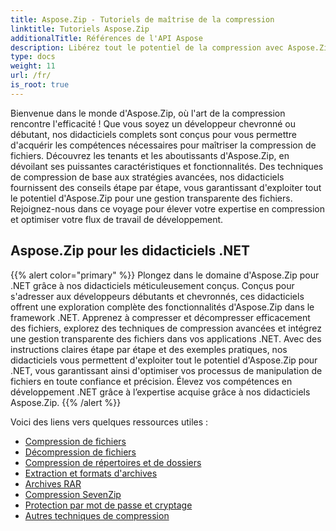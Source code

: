 ```yaml
---
title: Aspose.Zip - Tutoriels de maîtrise de la compression
linktitle: Tutoriels Aspose.Zip
additionalTitle: Références de l'API Aspose
description: Libérez tout le potentiel de la compression avec Aspose.Zip ! Plongez dans nos didacticiels complets pour obtenir des informations d’experts et une gestion efficace des fichiers.
type: docs
weight: 11
url: /fr/
is_root: true
---
```


Bienvenue dans le monde d'Aspose.Zip, où l'art de la compression rencontre l'efficacité ! Que vous soyez un développeur chevronné ou débutant, nos didacticiels complets sont conçus pour vous permettre d'acquérir les compétences nécessaires pour maîtriser la compression de fichiers. Découvrez les tenants et les aboutissants d'Aspose.Zip, en dévoilant ses puissantes caractéristiques et fonctionnalités. Des techniques de compression de base aux stratégies avancées, nos didacticiels fournissent des conseils étape par étape, vous garantissant d'exploiter tout le potentiel d'Aspose.Zip pour une gestion transparente des fichiers. Rejoignez-nous dans ce voyage pour élever votre expertise en compression et optimiser votre flux de travail de développement.


## Aspose.Zip pour les didacticiels .NET
{{% alert color="primary" %}}
Plongez dans le domaine d'Aspose.Zip pour .NET grâce à nos didacticiels méticuleusement conçus. Conçus pour s'adresser aux développeurs débutants et chevronnés, ces didacticiels offrent une exploration complète des fonctionnalités d'Aspose.Zip dans le framework .NET. Apprenez à compresser et décompresser efficacement des fichiers, explorez des techniques de compression avancées et intégrez une gestion transparente des fichiers dans vos applications .NET. Avec des instructions claires étape par étape et des exemples pratiques, nos didacticiels vous permettent d'exploiter tout le potentiel d'Aspose.Zip pour .NET, vous garantissant ainsi d'optimiser vos processus de manipulation de fichiers en toute confiance et précision. Élevez vos compétences en développement .NET grâce à l’expertise acquise grâce à nos didacticiels Aspose.Zip.
{{% /alert %}}

Voici des liens vers quelques ressources utiles :
 
- [Compression de fichiers](./net/file-compression/)
- [Décompression de fichiers](./net/file-decompression/)
- [Compression de répertoires et de dossiers](./net/directory-and-folder-compression/)
- [Extraction et formats d'archives](./net/archive-extraction-and-formats/)
- [Archives RAR](./net/rar-archive/)
- [Compression SevenZip](./net/sevenzip-compression/)
- [Protection par mot de passe et cryptage](./net/password-protection-and-encryption/)
- [Autres techniques de compression](./net/other-compression-techniques/)


